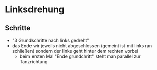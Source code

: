 
# Linksdrehung

## Schritte

- "3 Grundschritte nach links gedreht"
- das Ende wir jeweils nicht abgeschlossen (gemeint ist mit links ran schließen) sondern der linke geht hinter dem rechten vorbei
    - beim ersten Mal "Ende grundchritt" steht man parallel zur Tanzrichtung
